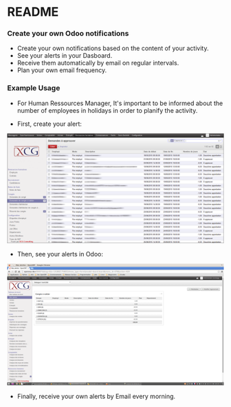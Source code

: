 # README #


### Create your own Odoo notifications ###


* Create your own notifications based on the content of your activity.
* See your alerts in your Dasboard.
* Receive them automatically by email on regular intervals.
* Plan your own email frequency.

### Example Usage ###

* For Human Ressources Manager, It's important to be informed about the number of employees in holidays in order to planify the activity.

* First, create your alert:

![Create](static/src/img/board_view_odoo.png)

* Then, see your alerts in Odoo:

![Show](static/src/img/dashboard_odoo.png)

* Finally, receive your own alerts by Email every morning.

